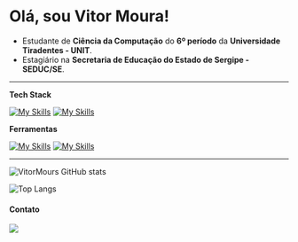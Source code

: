 # Olá, sou Vitor Moura!

- Estudante de **Ciência da Computação** do **6º período** da **Universidade Tiradentes - UNIT**.
- Estagiário na **Secretaria de Educação do Estado de Sergipe - SEDUC/SE**.


---

**Tech Stack**

[![My Skills](https://skillicons.dev/icons?i=html,css,tailwindcss,js,express,react,python,flask,django)](https://skillicons.dev)
[![My Skills](https://skillicons.dev/icons?i=flutter)](https://skillicons.dev)

**Ferramentas**

[![My Skills](https://skillicons.dev/icons?i=neovim,vscode,postman)](https://skillicons.dev)
[![My Skills](https://skillicons.dev/icons?i=mysql,sqlite,mongo)](https://skillicons.dev)

---

![VitorMours GitHub stats](https://github-readme-stats.vercel.app/api?username=vitormours&show_icons=true&theme=tokyonight)

![Top Langs](https://github-readme-stats.vercel.app/api/top-langs/?username=VitorMours&langs_count=8&theme=tokyonight)
#### Contato

<a href="https://www.linkedin.com/in/joão-vitor-rezende-moura"><img src="https://img.shields.io/badge/LinkedIn-0077B5?style=for-the-badge&logo=linkedin&logoColor=white" target="_blank"></a>

